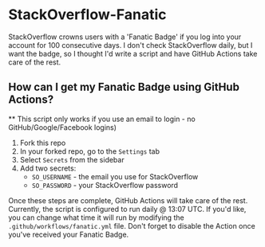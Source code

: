 # StackOverflow-Fanatic
StackOverflow crowns users with a 'Fanatic Badge' if you log into your account for 100 consecutive days. I don't check StackOverflow daily, but I want the badge, so I thought I'd write a script and have GitHub Actions take care of the rest.

## How can I get my Fanatic Badge using GitHub Actions?
** This script only works if you use an email to login - no GitHub/Google/Facebook logins)
1. Fork this repo
2. In your forked repo, go to the `Settings` tab
3. Select `Secrets` from the sidebar
4. Add two secrets:
    * `SO_USERNAME` - the email you use for StackOverflow
    * `SO_PASSWORD` - your StackOverflow password

Once these steps are complete, GitHub Actions will take care of the rest. Currently, the script is configured to run daily @ 13:07 UTC. If you'd like, you can change what time it will run by modifying the `.github/workflows/fanatic.yml` file. Don't forget to disable the Action once you've received your Fanatic Badge.
